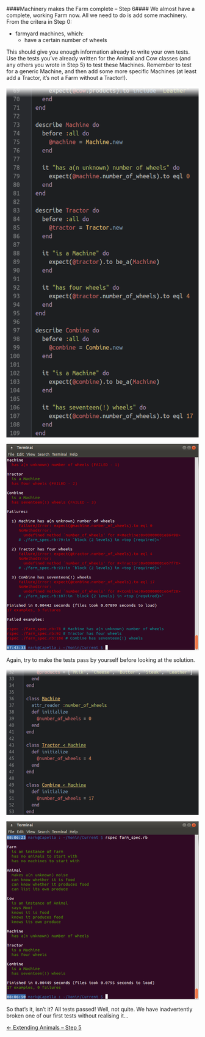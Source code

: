 ####Machinery makes the Farm complete – Step 6####
We almost have a complete, working Farm now. All we need to do is add some machinery. From the critera in Step 0:
- farmyard machines, which:
  - have a certain number of wheels

This should give you enough information already to write your own tests. Use the tests you’ve already written for the Animal and Cow classes (and any others you wrote in Step 5) to test these Machines. Remember to test for a generic Machine, and then add some more specific Machines (at least add a Tractor, it’s not a Farm without a Tractor!).

![Machines go “Rrrrr!”, I think](../screenies/machine-testing-rspec.png "Machines go “Rrrrr!”, I think")

![Machines go “Clunk!”, it looks like](../screenies/machine-testing-failed.png "Machines go “Clunk!”, it looks like")

Again, try to make the tests pass by yourself before looking at the solution.

![“The wheels on the combine go round and round…”](../screenies/machine-testing-ruby.png "“The wheels on the combine go round and round…”")

![Ooo! “Everything’s shiny, cap’n: AOK!”](../screenies/machine-testing-passed.png "Ooo! “Everything’s shiny, cap’n: AOK!”")

So that’s it, isn’t it? All tests passed! Well, not quite. We have inadvertently broken one of our first tests without realising it…

[← Extending Animals – Step 5](./writing_tests_step5.md)
